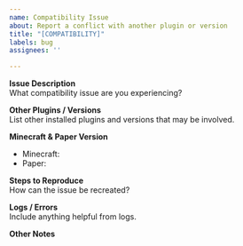 ```yaml
---
name: Compatibility Issue
about: Report a conflict with another plugin or version
title: "[COMPATIBILITY]"
labels: bug
assignees: ''

---
```


**Issue Description**  
What compatibility issue are you experiencing?

**Other Plugins / Versions**  
List other installed plugins and versions that may be involved.

**Minecraft & Paper Version**  
- Minecraft:  
- Paper:

**Steps to Reproduce**  
How can the issue be recreated?

**Logs / Errors**  
Include anything helpful from logs.

**Other Notes**
